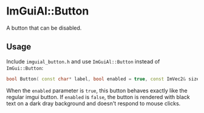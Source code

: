 # ImGuiAl::Button

A button that can be disabled.

## Usage

Include `imguial_button.h` and use `ImGuiAl::Button` instead of `ImGui::Button`:

```C++
bool Button( const char* label, bool enabled = true, const ImVec2& size = ImVec2( 0, 0 ) )
```

When the `enabled` parameter is `true`, this button behaves exactly like the regular imgui button. If `enabled` is `false`, the button is rendered with black text on a dark dray background and doesn't respond to mouse clicks.